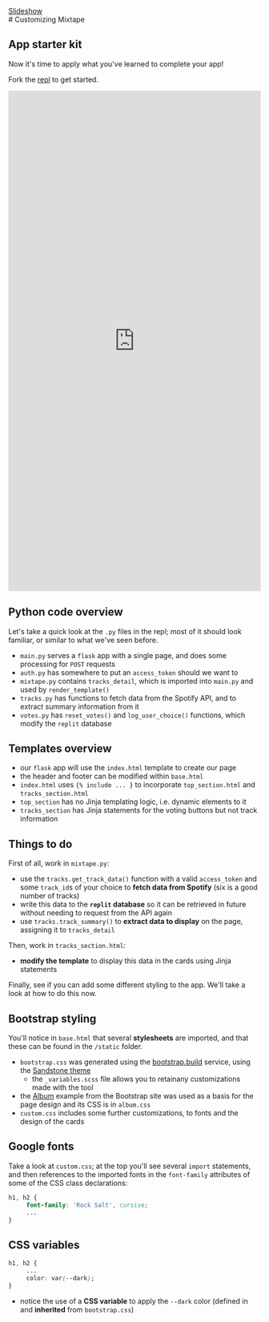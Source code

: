 <div class="content-links">
<a target="_blank" href="../customizing-mixtape-slides.html" class="btn btn-outline-secondary">Slideshow</a>
</div>
# Customizing Mixtape

## App starter kit

Now it's time to apply what you've learned to complete your app!

Fork the [repl](https://repl.it/@datadesigns/mixtape) to get started.


<iframe height="1000px" width="100%" src="https://repl.it/@datadesigns/mixtape?lite=true&outputonly=1" scrolling="no" frameborder="no" allowtransparency="true" allowfullscreen="true" sandbox="allow-forms allow-pointer-lock allow-popups allow-same-origin allow-scripts allow-modals"></iframe>



## Python code overview

Let's take a quick look at the `.py` files in the repl; most of it should look familiar, or similar to what we've seen before.

- `main.py` serves a `flask` app with a single page, and does some processing for `POST` requests
- `auth.py` has somewhere to put an `access_token` should we want to
- `mixtape.py` contains `tracks_detail`, which is imported into `main.py` and used by `render_template()` 
- `tracks.py` has functions to fetch data from the Spotify API, and to extract summary information from it
- `votes.py` has `reset_votes()` and `log_user_choice()` functions, which modify the `replit` database


## Templates overview

- our `flask` app will use the `index.html` template to create our page
- the header and footer can be modified within `base.html`
- `index.html` uses `{% include ... }` to incorporate `top_section.html` and `tracks_section.html`
- `top_section` has no Jinja templating logic, i.e. dynamic elements to it
- `tracks_section` has Jinja statements for the voting buttons but not track information

## Things to do

First of all, work in `mixtape.py`:

- use the `tracks.get_track_data()` function with a valid `access_token` and some `track_id`s of your choice to **fetch data from Spotify** (six is a good number of tracks)
- write this data to the **`replit` database** so it can be retrieved in future without needing to request from the API again
- use `tracks.track_summary()` to **extract data to display** on the page, assigning it to `tracks_detail`

Then, work in `tracks_section.html`:

- **modify the template** to display this data in the cards using Jinja statements

Finally, see if you can add some different styling to the app. We'll take a look at how to do this now.



## Bootstrap styling

You'll notice in `base.html` that several **stylesheets** are imported, and that these can be found in the `/static` folder. 

- `bootstrap.css` was generated using the [bootstrap.build](https://bootstrap.build/themes) service, using the [Sandstone theme](https://bootstrap.build/app/project/UroRGaxfXxdg)
    - the `_variables.scss` file allows you to retainany customizations made with the tool
- the [Album](https://getbootstrap.com/docs/4.0/examples/album/) example from the Bootstrap site was used as a basis for the page design and its CSS is in `album.css`  
- `custom.css` includes some further customizations, to fonts and the design of the cards

## Google fonts

Take a look at `custom.css`; at the top you'll see several `import` statements, and then references to the imported fonts in the `font-family` attributes of some of the CSS class declarations:

```css
h1, h2 {
     font-family: 'Rock Salt', cursive;
     ...
}
```

## CSS variables

```css
h1, h2 {
     ...
     color: var(--dark);
}
```

- notice the use of a **CSS variable** to apply the `--dark` color (defined in and **inherited** from `bootstrap.css`)
